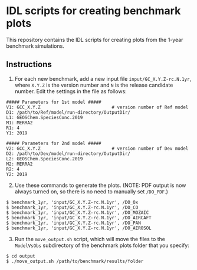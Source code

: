 # IDL scripts for creating benchmark plots

This repository contains the IDL scripts for creating plots from the
1-year benchmark simulations. 

## Instructions

1. For each new benchmark, add a new input file `input/GC_X.Y.Z-rc.N.1yr`, where `X.Y.Z` is the version number and `N` is the release candidate number.  Edit the settings in the file as follows:
   
```console
##### Parameters for 1st model #####
V1: GCC_X.Y.Z                           # version number of Ref model
D1: /path/to/Ref/model/run-directory/OutputDir/
L1: GEOSChem.SpeciesConc.2019
M1: MERRA2
R1: 4
Y1: 2019

##### Parameters for 2nd model #####
V2: GCC_X.Y.Z                           # version number of Dev model
D2: /path/to/Dev/model/run-directory/OutputDir/
L2: GEOSChem.SpeciesConc.2019
M2: MERRA2
R2: 4
Y2: 2019
```
   
2. Use these commands to generate the plots.  (NOTE: PDF output is now always turned on, so there is no need to manually set `/DO_PDF`.)
   
```console
$ benchmark_1yr, 'input/GC_X.Y.Z-rc.N.1yr', /DO_Ox
$ benchmark_1yr, 'input/GC_X.Y.Z-rc.N.1yr', /DO_CO
$ benchmark_1yr, 'input/GC_X.Y.Z-rc.N.1yr', /DO_MOZAIC
$ benchmark_1yr, 'input/GC_X.Y.Z-rc.N.1yr', /DO_AIRCAFT
$ benchmark_1yr, 'input/GC_X.Y.Z-rc.N.1yr', /DO_PAN
$ benchmark_1yr, 'input/GC_X.Y.Z-rc.N.1yr', /DO_AEROSOL
```

3. Run the `move_output.sh` script, which will move the files to the `ModelVsObs` subdirectory of the benchmark plots folder that you specify:

```console
$ cd output
$ ./move_output.sh /path/to/benchmark/results/folder
```
